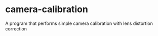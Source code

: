 # camera-calibration
A program that performs simple camera calibration with lens distortion correction
